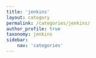 ```yaml
---
title: 'jenkins'
layout: category
permalink: /categories/jenkins/
author_profile: true
taxonomy: jenkins
sidebar:
    nav: 'categories'
---
```

